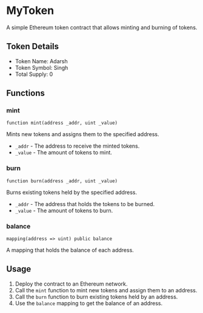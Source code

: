 # MyToken

A simple Ethereum token contract that allows minting and burning of tokens.


## Token Details

- Token Name: Adarsh
- Token Symbol: Singh
- Total Supply: 0

## Functions

### mint

`function mint(address _addr, uint _value)`

Mints new tokens and assigns them to the specified address.
- `_addr` - The address to receive the minted tokens.
- `_value` - The amount of tokens to mint.

### burn

`function burn(address _addr, uint _value)`

Burns existing tokens held by the specified address.
- `_addr` - The address that holds the tokens to be burned.
- `_value` - The amount of tokens to burn.

### balance

`mapping(address => uint) public balance`

A mapping that holds the balance of each address.

## Usage

1. Deploy the contract to an Ethereum network.
2. Call the `mint` function to mint new tokens and assign them to an address.
3. Call the `burn` function to burn existing tokens held by an address.
4. Use the `balance` mapping to get the balance of an address.
